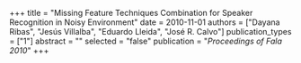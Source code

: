 +++
title = "Missing Feature Techniques Combination for Speaker Recognition in Noisy Environment"
date = 2010-11-01
authors = ["Dayana Ribas", "Jesús Villalba", "Eduardo Lleida", "José R. Calvo"]
publication_types = ["1"]
abstract = ""
selected = "false"
publication = "*Proceedings of Fala 2010*"
+++

